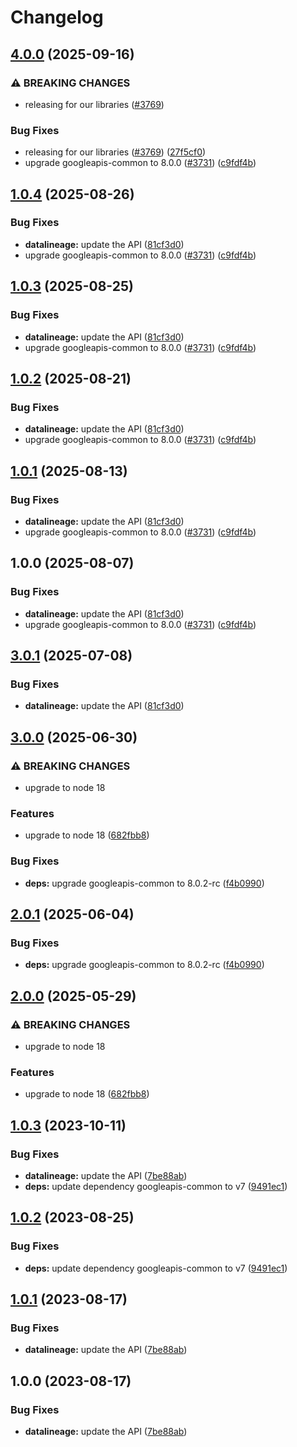 # Changelog

## [4.0.0](https://github.com/googleapis/google-api-nodejs-client/compare/datalineage-v3.0.1...datalineage-v4.0.0) (2025-09-16)


### ⚠ BREAKING CHANGES

* releasing for our libraries ([#3769](https://github.com/googleapis/google-api-nodejs-client/issues/3769))

### Bug Fixes

* releasing for our libraries ([#3769](https://github.com/googleapis/google-api-nodejs-client/issues/3769)) ([27f5cf0](https://github.com/googleapis/google-api-nodejs-client/commit/27f5cf0a0190a5e8e8bf970f7a7cf77c409f093e))
* upgrade googleapis-common to 8.0.0  ([#3731](https://github.com/googleapis/google-api-nodejs-client/issues/3731)) ([c9fdf4b](https://github.com/googleapis/google-api-nodejs-client/commit/c9fdf4b34d6c9bcf608eee35dd281d4680be9797))

## [1.0.4](https://github.com/googleapis/google-api-nodejs-client/compare/datalineage-v1.0.3...datalineage-v1.0.4) (2025-08-26)


### Bug Fixes

* **datalineage:** update the API ([81cf3d0](https://github.com/googleapis/google-api-nodejs-client/commit/81cf3d082fb8d05c86fc396d8ca8bc7ee3115ded))
* upgrade googleapis-common to 8.0.0  ([#3731](https://github.com/googleapis/google-api-nodejs-client/issues/3731)) ([c9fdf4b](https://github.com/googleapis/google-api-nodejs-client/commit/c9fdf4b34d6c9bcf608eee35dd281d4680be9797))

## [1.0.3](https://github.com/googleapis/google-api-nodejs-client/compare/datalineage-v1.0.2...datalineage-v1.0.3) (2025-08-25)


### Bug Fixes

* **datalineage:** update the API ([81cf3d0](https://github.com/googleapis/google-api-nodejs-client/commit/81cf3d082fb8d05c86fc396d8ca8bc7ee3115ded))
* upgrade googleapis-common to 8.0.0  ([#3731](https://github.com/googleapis/google-api-nodejs-client/issues/3731)) ([c9fdf4b](https://github.com/googleapis/google-api-nodejs-client/commit/c9fdf4b34d6c9bcf608eee35dd281d4680be9797))

## [1.0.2](https://github.com/googleapis/google-api-nodejs-client/compare/datalineage-v1.0.1...datalineage-v1.0.2) (2025-08-21)


### Bug Fixes

* **datalineage:** update the API ([81cf3d0](https://github.com/googleapis/google-api-nodejs-client/commit/81cf3d082fb8d05c86fc396d8ca8bc7ee3115ded))
* upgrade googleapis-common to 8.0.0  ([#3731](https://github.com/googleapis/google-api-nodejs-client/issues/3731)) ([c9fdf4b](https://github.com/googleapis/google-api-nodejs-client/commit/c9fdf4b34d6c9bcf608eee35dd281d4680be9797))

## [1.0.1](https://github.com/googleapis/google-api-nodejs-client/compare/datalineage-v1.0.0...datalineage-v1.0.1) (2025-08-13)


### Bug Fixes

* **datalineage:** update the API ([81cf3d0](https://github.com/googleapis/google-api-nodejs-client/commit/81cf3d082fb8d05c86fc396d8ca8bc7ee3115ded))
* upgrade googleapis-common to 8.0.0  ([#3731](https://github.com/googleapis/google-api-nodejs-client/issues/3731)) ([c9fdf4b](https://github.com/googleapis/google-api-nodejs-client/commit/c9fdf4b34d6c9bcf608eee35dd281d4680be9797))

## 1.0.0 (2025-08-07)


### Bug Fixes

* **datalineage:** update the API ([81cf3d0](https://github.com/googleapis/google-api-nodejs-client/commit/81cf3d082fb8d05c86fc396d8ca8bc7ee3115ded))
* upgrade googleapis-common to 8.0.0  ([#3731](https://github.com/googleapis/google-api-nodejs-client/issues/3731)) ([c9fdf4b](https://github.com/googleapis/google-api-nodejs-client/commit/c9fdf4b34d6c9bcf608eee35dd281d4680be9797))

## [3.0.1](https://github.com/googleapis/google-api-nodejs-client/compare/datalineage-v3.0.0...datalineage-v3.0.1) (2025-07-08)


### Bug Fixes

* **datalineage:** update the API ([81cf3d0](https://github.com/googleapis/google-api-nodejs-client/commit/81cf3d082fb8d05c86fc396d8ca8bc7ee3115ded))

## [3.0.0](https://github.com/googleapis/google-api-nodejs-client/compare/datalineage-v2.0.1...datalineage-v3.0.0) (2025-06-30)


### ⚠ BREAKING CHANGES

* upgrade to node 18

### Features

* upgrade to node 18 ([682fbb8](https://github.com/googleapis/google-api-nodejs-client/commit/682fbb869189ae92b3e9a194d37d0548af0c1f92))


### Bug Fixes

* **deps:** upgrade googleapis-common to 8.0.2-rc ([f4b0990](https://github.com/googleapis/google-api-nodejs-client/commit/f4b099071040cfbcfe4a2e7d487d45ee93b369e0))

## [2.0.1](https://github.com/googleapis/google-api-nodejs-client/compare/datalineage-v2.0.0...datalineage-v2.0.1) (2025-06-04)


### Bug Fixes

* **deps:** upgrade googleapis-common to 8.0.2-rc ([f4b0990](https://github.com/googleapis/google-api-nodejs-client/commit/f4b099071040cfbcfe4a2e7d487d45ee93b369e0))

## [2.0.0](https://github.com/googleapis/google-api-nodejs-client/compare/datalineage-v1.0.3...datalineage-v2.0.0) (2025-05-29)


### ⚠ BREAKING CHANGES

* upgrade to node 18

### Features

* upgrade to node 18 ([682fbb8](https://github.com/googleapis/google-api-nodejs-client/commit/682fbb869189ae92b3e9a194d37d0548af0c1f92))

## [1.0.3](https://github.com/googleapis/google-api-nodejs-client/compare/datalineage-v1.0.2...datalineage-v1.0.3) (2023-10-11)


### Bug Fixes

* **datalineage:** update the API ([7be88ab](https://github.com/googleapis/google-api-nodejs-client/commit/7be88abd11fc28ce427c1dfac538c209aff7aaff))
* **deps:** update dependency googleapis-common to v7 ([9491ec1](https://github.com/googleapis/google-api-nodejs-client/commit/9491ec1cdc3c413e7d73edcfcd59cf5c28a7c855))

## [1.0.2](https://github.com/googleapis/google-api-nodejs-client/compare/datalineage-v1.0.1...datalineage-v1.0.2) (2023-08-25)


### Bug Fixes

* **deps:** update dependency googleapis-common to v7 ([9491ec1](https://github.com/googleapis/google-api-nodejs-client/commit/9491ec1cdc3c413e7d73edcfcd59cf5c28a7c855))

## [1.0.1](https://github.com/googleapis/google-api-nodejs-client/compare/datalineage-v1.0.0...datalineage-v1.0.1) (2023-08-17)


### Bug Fixes

* **datalineage:** update the API ([7be88ab](https://github.com/googleapis/google-api-nodejs-client/commit/7be88abd11fc28ce427c1dfac538c209aff7aaff))

## 1.0.0 (2023-08-17)


### Bug Fixes

* **datalineage:** update the API ([7be88ab](https://github.com/googleapis/google-api-nodejs-client/commit/7be88abd11fc28ce427c1dfac538c209aff7aaff))
